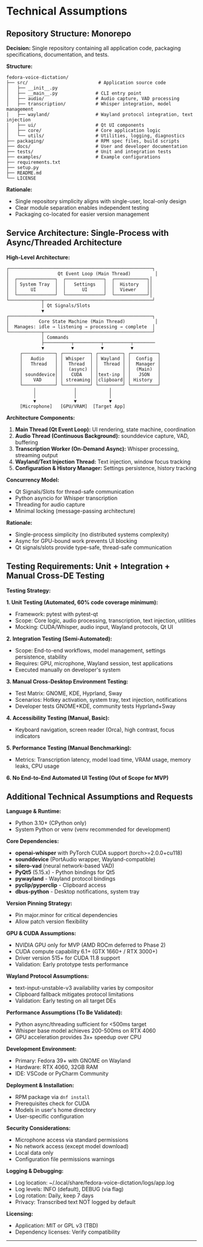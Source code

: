 # Technical Assumptions

## Repository Structure: Monorepo

**Decision:** Single repository containing all application code, packaging specifications, documentation, and tests.

**Structure:**
```
fedora-voice-dictation/
├── src/                          # Application source code
│   ├── __init__.py
│   ├── __main__.py              # CLI entry point
│   ├── audio/                   # Audio capture, VAD processing
│   ├── transcription/           # Whisper integration, model management
│   ├── wayland/                 # Wayland protocol integration, text injection
│   ├── ui/                      # Qt UI components
│   ├── core/                    # Core application logic
│   └── utils/                   # Utilities, logging, diagnostics
├── packaging/                   # RPM spec files, build scripts
├── docs/                        # User and developer documentation
├── tests/                       # Unit and integration tests
├── examples/                    # Example configurations
├── requirements.txt
├── setup.py
├── README.md
└── LICENSE
```

**Rationale:**
- Single repository simplicity aligns with single-user, local-only design
- Clear module separation enables independent testing
- Packaging co-located for easier version management

## Service Architecture: Single-Process with Async/Threaded Architecture

**High-Level Architecture:**

```
┌─────────────────────────────────────────────────────┐
│                  Qt Event Loop (Main Thread)         │
│  ┌──────────────┐  ┌──────────────┐  ┌────────────┐│
│  │ System Tray  │  │   Settings   │  │  History   ││
│  │     UI       │  │      UI      │  │  Viewer    ││
│  └──────────────┘  └──────────────┘  └────────────┘│
└────────────┬────────────────────────────────────────┘
             │ Qt Signals/Slots
             ▼
┌─────────────────────────────────────────────────────┐
│           Core State Machine (Main Thread)           │
│  Manages: idle → listening → processing → complete  │
└────────────┬────────────────────────────────────────┘
             │ Commands
             ├──────────┬──────────┬──────────┬────────
             ▼          ▼          ▼          ▼
     ┌────────────┐ ┌──────────┐ ┌─────────┐ ┌──────────┐
     │   Audio    │ │ Whisper  │ │ Wayland │ │  Config  │
     │   Thread   │ │  Thread  │ │  Thread │ │  Manager │
     │            │ │  (async) │ │         │ │  (Main)  │
     │ sounddevice│ │   CUDA   │ │text-inp │ │   JSON   │
     │    VAD     │ │ streaming│ │clipboard│ │ History  │
     └────────────┘ └──────────┘ └─────────┘ └──────────┘
          │              │            │
          │              │            │
          ▼              ▼            ▼
     [Microphone]   [GPU/VRAM]  [Target App]
```

**Architecture Components:**

1. **Main Thread (Qt Event Loop):** UI rendering, state machine, coordination
2. **Audio Thread (Continuous Background):** sounddevice capture, VAD, buffering
3. **Transcription Worker (On-Demand Async):** Whisper processing, streaming output
4. **Wayland/Text Injection Thread:** Text injection, window focus tracking
5. **Configuration & History Manager:** Settings persistence, history tracking

**Concurrency Model:**
- Qt Signals/Slots for thread-safe communication
- Python asyncio for Whisper transcription
- Threading for audio capture
- Minimal locking (message-passing architecture)

**Rationale:**
- Single-process simplicity (no distributed systems complexity)
- Async for GPU-bound work prevents UI blocking
- Qt signals/slots provide type-safe, thread-safe communication

## Testing Requirements: Unit + Integration + Manual Cross-DE Testing

**Testing Strategy:**

**1. Unit Testing (Automated, 60% code coverage minimum):**
- Framework: pytest with pytest-qt
- Scope: Core logic, audio processing, transcription, text injection, utilities
- Mocking: CUDA/Whisper, audio input, Wayland protocols, Qt UI

**2. Integration Testing (Semi-Automated):**
- Scope: End-to-end workflows, model management, settings persistence, stability
- Requires: GPU, microphone, Wayland session, test applications
- Executed manually on developer's system

**3. Manual Cross-Desktop Environment Testing:**
- Test Matrix: GNOME, KDE, Hyprland, Sway
- Scenarios: Hotkey activation, system tray, text injection, notifications
- Developer tests GNOME+KDE, community tests Hyprland+Sway

**4. Accessibility Testing (Manual, Basic):**
- Keyboard navigation, screen reader (Orca), high contrast, focus indicators

**5. Performance Testing (Manual Benchmarking):**
- Metrics: Transcription latency, model load time, VRAM usage, memory leaks, CPU usage

**6. No End-to-End Automated UI Testing (Out of Scope for MVP)**

## Additional Technical Assumptions and Requests

**Language & Runtime:**
- Python 3.10+ (CPython only)
- System Python or venv (venv recommended for development)

**Core Dependencies:**
- **openai-whisper** with PyTorch CUDA support (torch>=2.0.0+cu118)
- **sounddevice** (PortAudio wrapper, Wayland-compatible)
- **silero-vad** (neural network-based VAD)
- **PyQt5** (5.15.x) - Python bindings for Qt5
- **pywayland** - Wayland protocol bindings
- **pyclip/pyperclip** - Clipboard access
- **dbus-python** - Desktop notifications, system tray

**Version Pinning Strategy:**
- Pin major.minor for critical dependencies
- Allow patch version flexibility

**GPU & CUDA Assumptions:**
- NVIDIA GPU only for MVP (AMD ROCm deferred to Phase 2)
- CUDA compute capability 6.1+ (GTX 1660+ / RTX 3000+)
- Driver version 515+ for CUDA 11.8 support
- Validation: Early prototype tests performance

**Wayland Protocol Assumptions:**
- text-input-unstable-v3 availability varies by compositor
- Clipboard fallback mitigates protocol limitations
- Validation: Early testing on all target DEs

**Performance Assumptions (To Be Validated):**
- Python async/threading sufficient for <500ms target
- Whisper base model achieves 200-500ms on RTX 4060
- GPU acceleration provides 3x+ speedup over CPU

**Development Environment:**
- Primary: Fedora 39+ with GNOME on Wayland
- Hardware: RTX 4060, 32GB RAM
- IDE: VSCode or PyCharm Community

**Deployment & Installation:**
- RPM package via `dnf install`
- Prerequisites check for CUDA
- Models in user's home directory
- User-specific configuration

**Security Considerations:**
- Microphone access via standard permissions
- No network access (except model download)
- Local data only
- Configuration file permissions warnings

**Logging & Debugging:**
- Log location: ~/.local/share/fedora-voice-dictation/logs/app.log
- Log levels: INFO (default), DEBUG (via flag)
- Log rotation: Daily, keep 7 days
- Privacy: Transcribed text NOT logged by default

**Licensing:**
- Application: MIT or GPL v3 (TBD)
- Dependency licenses: Verify compatibility

---
